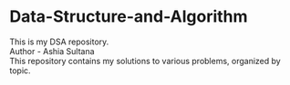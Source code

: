 # Data-Structure-and-Algorithm
This is my DSA repository.
<br>
Author - Ashia Sultana
<br>
This repository contains my solutions to various problems, organized by topic.

